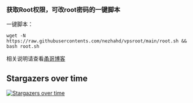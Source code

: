 ### 获取Root权限，可改root密码的一键脚本

一键脚本：

```
wget -N https://raw.githubusercontents.com/nezhahd/vpsroot/main/root.sh && bash root.sh
```

相关说明请查看[甬哥博客](https://kkkyg.blogspot.com/2022/02/vpsrootrooteuservhax-ipv6oraclegpcibm.html)


## Stargazers over time

[![Stargazers over time](https://starchart.cc/kkkyg/vpsroot.svg)](https://starchart.cc/kkkyg/vpsroot)
